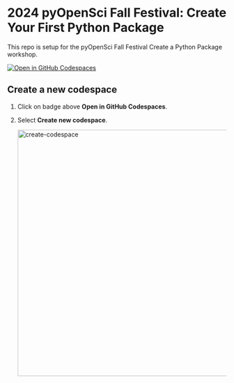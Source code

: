 # 2024 pyOpenSci Fall Festival: Create Your First Python Package

This repo is setup for the pyOpenSci Fall Festival Create a Python Package workshop.

[![Open in GitHub Codespaces](https://github.com/codespaces/badge.svg)](https://codespaces.new/pyOpenSci/ff-2024-create-python-package)

## Create a new codespace

1. Click on badge above **Open in GitHub Codespaces**.

2. Select **Create new codespace**.

   <img width="566" alt="create-codespace" src="https://github.com/user-attachments/assets/57e212d1-2d76-49cb-bfb7-26ed5e4c1729">
